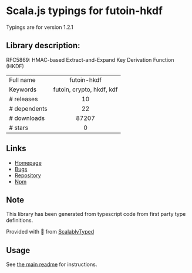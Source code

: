 
# Scala.js typings for futoin-hkdf

Typings are for version 1.2.1

## Library description:
RFC5869: HMAC-based Extract-and-Expand Key Derivation Function (HKDF)

|                    |                 |
| ------------------ | :-------------: |
| Full name          | futoin-hkdf |
| Keywords           | futoin, crypto, hkdf, kdf |
| # releases         | 10 |
| # dependents       | 22 |
| # downloads        | 87207 |
| # stars            | 0 |

## Links
- [Homepage](https://github.com/futoin/util-js-hkdf#readme)
- [Bugs](https://github.com/futoin/util-js-hkdf/issues)
- [Repository](https://github.com/futoin/util-js-hkdf)
- [Npm](https://www.npmjs.com/package/futoin-hkdf)
    


## Note
This library has been generated from typescript code from first party type definitions.

Provided with :purple_heart: from [ScalablyTyped](https://github.com/oyvindberg/ScalablyTyped)

## Usage
See [the main readme](../../readme.md) for instructions.


